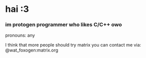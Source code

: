 # hai :3

### im protogen programmer who likes C/C++ owo

pronouns: any

I think that more people should try matrix
you can contact me via: @wat_foxogen:matrix.org
